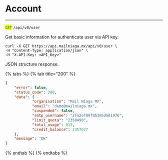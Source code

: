 # Account

***

<mark style="color:green;">`GET`</mark> `/api/v0/user`

Get basic information for authenticate user via API key.



```markup
curl -X GET https://api.mailniaga.mx/api/v0/user \
-H "Content-Type: application/json" \
-H "X-API-Key: <API_Key>"
```



JSON structure response.



{% tabs %}
{% tab title="200" %}
```json
{
    "error": false,
    "status_code": 200,
    "data": {
            "organisation": "Mail Niaga MX",
            "email": "demo@mailniaga.mx",
            "suspended": false,
            "smtp_username": "2fa2ef89f8b305d581976",
            "limit_quota": "2358490",
            "total_usage": 813,
            "credit_balance": 2357677
    },
    "message": "OK"
}
```
{% endtab %}
{% endtabs %}

